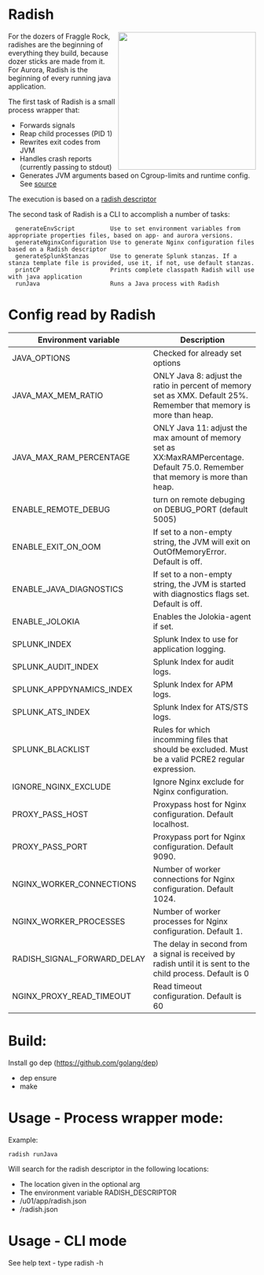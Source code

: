 # Radish
<img align="right" width=280px src="https://images.pexels.com/photos/244393/pexels-photo-244393.jpeg?cs=srgb&dl=close-up-colors-farm-produce-244393.jpg&fm=jpg">
For the dozers of Fraggle Rock, radishes are the beginning of everything they build, because dozer sticks are made from it.
For Aurora, Radish is the beginning of every running java application. 

The first task of Radish is a small process wrapper that:

* Forwards signals
* Reap child processes (PID 1)
* Rewrites exit codes from JVM
* Handles crash reports (currently passing to stdout)
* Generates JVM arguments based on Cgroup-limits and runtime config. See [source](pkg/executor/java_options.go)

The execution is based on a [radish descriptor](pkg/executor/testdata/testconfig.json)

The second task of Radish is a CLI to accomplish a number of tasks:

```
  generateEnvScript          Use to set environment variables from appropriate properties files, based on app- and aurora versions.
  generateNginxConfiguration Use to generate Nginx configuration files based on a Radish descriptor
  generateSplunkStanzas      Use to generate Splunk stanzas. If a stanza template file is provided, use it, if not, use default stanzas.
  printCP                    Prints complete classpath Radish will use with java application
  runJava                    Runs a Java process with Radish

```

# Config read by Radish

| Environment variable |Description |
| ---| ---| 
| JAVA_OPTIONS | Checked for already set options |
| JAVA_MAX_MEM_RATIO | ONLY Java 8: adjust the ratio in percent of memory set as XMX. Default 25%. Remember that memory is more than heap.|
| JAVA_MAX_RAM_PERCENTAGE | ONLY Java 11: adjust the max amount of memory set as XX:MaxRAMPercentage. Default 75.0. Remember that memory is more than heap. |
| ENABLE_REMOTE_DEBUG| turn on remote debuging on DEBUG_PORT (default 5005) |
| ENABLE_EXIT_ON_OOM | If set to a non-empty string, the JVM will exit on OutOfMemoryError. Default is off. |
| ENABLE_JAVA_DIAGNOSTICS | If set to a non-empty string, the JVM is started with diagnostics flags set. Default is off.| 
| ENABLE_JOLOKIA | Enables the Jolokia-agent if set.|
| SPLUNK_INDEX | Splunk Index to use for application logging.|
| SPLUNK_AUDIT_INDEX | Splunk Index for audit logs.|
| SPLUNK_APPDYNAMICS_INDEX | Splunk Index for APM logs.|
| SPLUNK_ATS_INDEX | Splunk Index for ATS/STS logs.|
| SPLUNK_BLACKLIST | Rules for which incomming files that should be excluded. Must be a valid PCRE2 regular expression.|
| IGNORE_NGINX_EXCLUDE | Ignore Nginx exclude for Nginx configuration.|
| PROXY_PASS_HOST | Proxypass host for Nginx configuration. Default localhost.|
| PROXY_PASS_PORT | Proxypass port for Nginx configuration. Default 9090.|
| NGINX_WORKER_CONNECTIONS | Number of worker connections for Nginx configuration. Default 1024.|
| NGINX_WORKER_PROCESSES | Number of worker processes for Nginx configuration. Default 1.|
| RADISH_SIGNAL_FORWARD_DELAY | The delay in second from a signal is received by radish until it is sent to the child process. Default is 0 |
| NGINX_PROXY_READ_TIMEOUT | Read timeout configuration. Default is 60 |

# Build:

Install go dep (https://github.com/golang/dep)

* dep ensure
* make


# Usage - Process wrapper mode:

Example:

`radish runJava`

Will search for the radish descriptor in the following locations:

* The location given in the optional arg
* The environment variable RADISH_DESCRIPTOR
* /u01/app/radish.json
* /radish.json

# Usage - CLI mode

See help text - type radish -h

